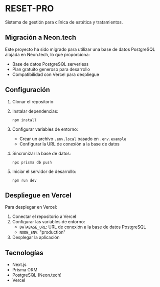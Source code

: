 # RESET-PRO

Sistema de gestión para clínica de estética y tratamientos.

## Migración a Neon.tech

Este proyecto ha sido migrado para utilizar una base de datos PostgreSQL alojada en Neon.tech, lo que proporciona:

- Base de datos PostgreSQL serverless
- Plan gratuito generoso para desarrollo
- Compatibilidad con Vercel para despliegue

## Configuración

1. Clonar el repositorio
2. Instalar dependencias:
   ```
   npm install
   ```
3. Configurar variables de entorno:
   - Crear un archivo `.env.local` basado en `.env.example`
   - Configurar la URL de conexión a la base de datos

4. Sincronizar la base de datos:
   ```
   npx prisma db push
   ```

5. Iniciar el servidor de desarrollo:
   ```
   npm run dev
   ```

## Despliegue en Vercel

Para desplegar en Vercel:

1. Conectar el repositorio a Vercel
2. Configurar las variables de entorno:
   - `DATABASE_URL`: URL de conexión a la base de datos PostgreSQL
   - `NODE_ENV`: "production"
3. Desplegar la aplicación

## Tecnologías

- Next.js
- Prisma ORM
- PostgreSQL (Neon.tech)
- Vercel 